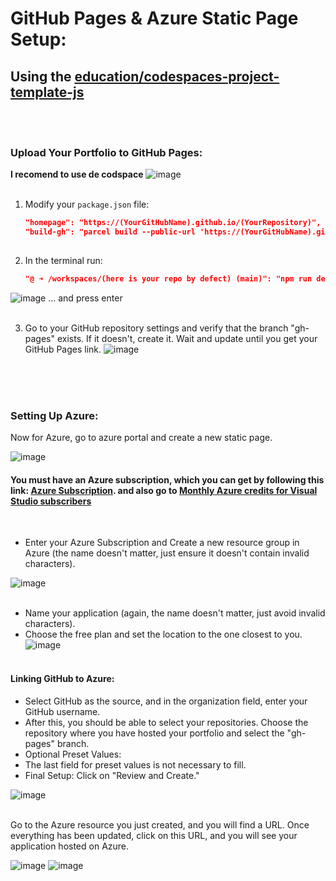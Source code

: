 # GitHub Pages & Azure Static Page  Setup:
## Using the [education/codespaces-project-template-js](https://github.com/education/codespaces-project-template-js) 
<br><br>





### Upload Your Portfolio to GitHub Pages:

**I recomend to use  de codspace**
![image](https://github.com/JoseEmmanuelVG/SATechnicalOnboarding_JS_Portfolio-JEVG/assets/89156254/4b6854d5-f9d7-4877-8698-07860fbb90a4)
<br><br>

1. Modify your `package.json` file:

   ```json
   "homepage": "https://(YourGitHubName).github.io/(YourRepository)",
   "build-gh": "parcel build --public-url 'https://(YourGitHubName).github.io/(YourRepository)'",
    
1. In the terminal run:

   ```json
   "@ ➜ /workspaces/(here is your repo by defect) (main)": "npm run deploy",
![image](https://github.com/JoseEmmanuelVG/SATechnicalOnboarding_JS_Portfolio-JEVG/assets/89156254/460e7a61-01ac-43ea-bfb0-19daa34fb8b9)
... and press enter
<br><br>

3. Go to your GitHub repository settings and verify that the branch "gh-pages" exists. If it doesn't, create it. Wait and update until you get your GitHub Pages link.
![image](https://github.com/JoseEmmanuelVG/SATechnicalOnboarding_JS_Portfolio-JEVG/assets/89156254/a98df726-84f6-4b82-b253-ee10c30ccc21)





<br><br><br>
### Setting Up Azure:
Now for Azure, go to azure portal and create a new static page.

![image](https://github.com/JoseEmmanuelVG/SATechnicalOnboarding_JS_Portfolio-JEVG/assets/89156254/4b6c9221-50dd-4ffe-bce0-ee7c545e80b6)
<br>

#### **You must have an Azure subscription, which you can get by following this link: [Azure Subscription](https://learn.microsoft.com/es-es/visualstudio/subscriptions/new-subscriber). and also go to [Monthly Azure credits for Visual Studio subscribers](https://azure.microsoft.com/es-mx/pricing/member-offers/credit-for-visual-studio-subscribers/)**
<br>


- Enter your Azure Subscription and Create a new resource group in Azure (the name doesn't matter, just ensure it doesn't contain invalid characters).

![image](https://github.com/JoseEmmanuelVG/SATechnicalOnboarding_JS_Portfolio-JEVG/assets/89156254/b3eb2bb0-8f9f-4180-80e7-a88a788f8f36)
<br><br>

- Name your application (again, the name doesn't matter, just avoid invalid characters).
- Choose the free plan and set the location to the one closest to you.
![image](https://github.com/JoseEmmanuelVG/SATechnicalOnboarding_JS_Portfolio-JEVG/assets/89156254/9c5be9c6-2075-44ce-bdc7-f090907c984b)
<br><br>


#### Linking GitHub to Azure:
- Select GitHub as the source, and in the organization field, enter your GitHub username.
- After this, you should be able to select your repositories. Choose the repository where you have hosted your portfolio and select the "gh-pages" branch.
- Optional Preset Values:
- The last field for preset values is not necessary to fill.
- Final Setup: Click on "Review and Create."

![image](https://github.com/JoseEmmanuelVG/SATechnicalOnboarding_JS_Portfolio-JEVG/assets/89156254/c261a662-7d67-4ee0-bffa-ba2d459a47d2)
<br><br>

Go to the Azure resource you just created, and you will find a URL. Once everything has been updated, click on this URL, and you will see your application hosted on Azure.
<br>

![image](https://github.com/JoseEmmanuelVG/SATechnicalOnboarding_JS_Portfolio-JEVG/assets/89156254/3d83e021-a876-4558-bdb7-37df3ca73e7d)
![image](https://github.com/JoseEmmanuelVG/SATechnicalOnboarding_JS_Portfolio-JEVG/assets/89156254/bbb0f954-0588-4a34-9ef4-de5b0c6b7ee4)

